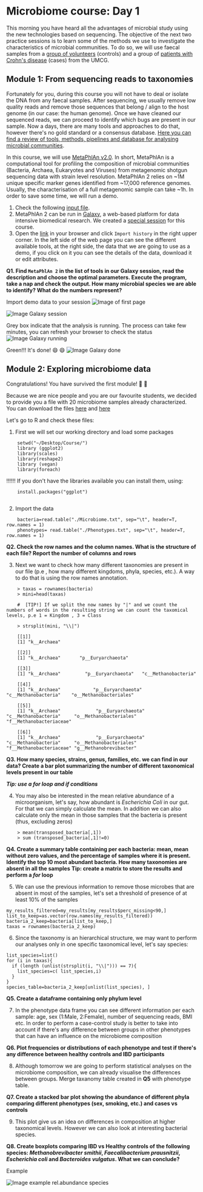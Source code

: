 
Microbiome course: Day 1
=========================

This morning you have heard all the advantages of microbial study using the new technologies based on sequencing. The objective of the next two practice sessions is to learn some of the methods we use to investigate the characteristics of microbial communities. To do so, we will use faecal samples from a [group of volunteers][1] (controls) and a group of [patients with Crohn's disease][2] (cases) from the UMCG. 


Module 1: From sequencing reads to taxonomies
---------------------------------------------

Fortunately for you, during this course you will not have to deal or isolate the DNA from any faecal samples. After sequencing, we usually remove low quality reads and remove those sequences that belong / align to the host genome (in our case: the human genome). Once we have cleaned our sequenced reads, we can proceed to identify which bugs are present in our sample. Now a days, there are many tools and approaches to do that, however there's no gold standard or a consensus database. [Here you can find a review of tools, methods, pipelines and database for analysing microbial communities][3].

In this course, we will use [MetaPhlAn v2.0][4]. In short, MetaPhlAn is a computational tool for profiling the composition of microbial communities (Bacteria, Archaea, Eukaryotes and Viruses) from metagenomic shotgun sequencing data with strain level resolution. MetaPhlAn 2 relies on ~1M unique specific marker genes identified from ~17,000 reference genomes. Usually, the characterisation of a full metagenomic sample can take ~1h. In order to save some time, we will run a demo. 

1. Check the following [input file][5]. 
2. MetaPhlAn 2 can be run in [Galaxy][6], a web-based platform for data intensive biomedical research. We created a [special session][7] for this course.
3. Open the [link][7] in your browser and click `Import history` in the right upper corner. In the left side of the web page you can see the different available tools, at the right side, the data that we are going to use as a demo, if you click on it you can see the details of the data, download it or edit attributes.  


**Q1. Find `MetaPhlAn 2` in the list of tools in our Galaxy session, read the description and choose the optimal parameters. Execute the program, take a nap and check the output. How many microbial species we are able to identify? What do the numbers represent?**

Import demo data to your session
![Image of first page](https://github.com/ArnauVich/Courses/blob/master/images/page_1_galaxy.png)

![Image Galaxy session](https://github.com/ArnauVich/Courses/blob/master/images/page_2_galaxy.png)

Grey box indicate that the analysis is running. The process can take few minutes, you can refresh your browser to check the status
![Image Galaxy running](https://github.com/ArnauVich/Courses/blob/master/images/page_running.png)

Green!!! It's done! :smile: :smile: 
![Image Galaxy done](https://github.com/ArnauVich/Courses/blob/master/images/page_finished.png)



Module 2: Exploring microbiome data 
---------------------------------------------


Congratulations! You have survived the first module! :muscle: :muscle:

Because we are nice people and you are our favourite students, we decided to provide you a file with 20 microbiome samples already characterized. You can download the files [here][8] and [here][9]

Let's go to R and check these files: 

1. First we will set our working directory and load some packages 
```{r}
	setwd("~/Desktop/Course/")
	library (ggplot2)
	library(scales)
	library(reshape2)
	library (vegan)
	library(foreach)

```


:bangbang::bangbang::bangbang: If you don't have the libraries available you can install them, using: 

```{r}
	install.packages("ggplot")
	
```

2. Import the data

```{r}
	bacteria=read.table("./Microbiome.txt", sep="\t", header=T, row.names = 1)
	phenotypes= read.table("./Phenotypes.txt", sep="\t", header=T, row.names = 1)	
```


**Q2. Check the row names and the column names. What is the structure of each file? Report the number of columns and rows**


3. Next we want to check how many different taxonomies are present in our file (p.e , how many different kingdoms, phyla, species, etc.). A way to do that is using the row names annotation.

```{r}
	> taxas = rownames(bacteria)
	> mini=head(taxas)
	
	#  [TIP!] If we split the now names by "|" and we count the numbers of words in the resulting string we can count the taxomical levels, p.e 1 = Kingdom , 3 = Class

	> strsplit(mini, "\\|")
	
	[[1]]
	[1] "k__Archaea"

	[[2]]
	[1] "k__Archaea"       "p__Euryarchaeota"

	[[3]]
	[1] "k__Archaea"         "p__Euryarchaeota"   "c__Methanobacteria"

	[[4]]
	[1] "k__Archaea"            "p__Euryarchaeota"      "c__Methanobacteria"    "o__Methanobacteriales"

	[[5]]
	[1] "k__Archaea"             "p__Euryarchaeota"       "c__Methanobacteria"     "o__Methanobacteriales"  "f__Methanobacteriaceae"

	[[6]]
	[1] "k__Archaea"             "p__Euryarchaeota"       "c__Methanobacteria"     "o__Methanobacteriales"  "f__Methanobacteriaceae" "g__Methanobrevibacter" 
```


**Q3. How many species, strains, genus, families, etc. we can find in our data? Create a bar plot summarizing the number of different taxonomical levels present in our table** 

***Tip: use a for loop and if conditions***

4. You may also be interested in the mean relative abundance of a microorganism, let's say, how abundant is *Escherichia Coli* in our gut. For that we can simply calculate the mean. In addition we can also calculate only the mean in those samples that the bacteria is present (thus, excluding zeros)

```{r}
	> mean(transposed_bacteria[,1])
	> sum (transposed_bacteria[,1]!=0)
```


**Q4. Create a summary table containing per each bacteria: mean, mean without zero values, and the percentage of samples where it is present. Identify the top 10 most abundant bacteria. How many taxonomies are absent in all the samples**
**Tip: create a matrix to store the results and perform a ***for*** loop**

5. We can use the previous information to remove those microbes that are absent in most of the samples, let's set a threshold of presence of at least 10% of the samples 

```{r}
my_results_filtered=my_results[my_results$perc_missing<90,]
list_to_keep=as.vector(row.names(my_results_filtered))
bacteria_2_keep=bacteria[list_to_keep,]
taxas = rownames(bacteria_2_keep)
```


6. Since the taxonomy is an hierarchical  structure, we may want to perform our analyses only in one specific taxonomical level, let's say species: 


```{r}
list_species=list()
for (i in taxas){
  if (length (unlist(strsplit(i, "\\|"))) == 7){
    list_species=c( list_species,i)
  }
}
species_table=bacteria_2_keep[unlist(list_species), ]
```

**Q5. Create a dataframe containing only phylum level**

7. In the phenotype data frame you can see different information per each sample: age, sex (1:Male, 2:Female), number of sequencing reads, BMI etc. In order to perform a case-control study is better to take into account if there's any difference between groups in other phenotypes that can have an influence on the microbiome composition

**Q6. Plot frequencies or distributions of each phenotype and test if there's any difference between healthy controls and IBD participants**

8. Although tomorrow we are going to perform statistical analyses on the microbiome composition, we can already visualise the differences between groups. Merge taxanomy table created in **Q5** with phenotype table. 

**Q7. Create a stacked bar plot showing the abundance of different phyla comparing different phenotypes (sex, smoking, etc.) and cases vs controls**

9. This plot give us an idea on differences in composition at higher taxonomical levels. However we can also look at interesting bacterial species. 

**Q8. Create boxplots comparing IBD vs Healthy controls of the following species: *Methanobrevibacter smithii*, *Faecalibacterium prausnitzii*, *Escherichia coli* and *Bacteroides vulgatus*. What we can conclude?** 

Example




![Image example rel.abundance species](https://github.com/ArnauVich/Courses/blob/master/images/Rplot.png)

[1]: https://www.lifelines.nl
[2]: https://en.wikipedia.org/wiki/Crohn%27s_disease
[3]: https://github.com/ArnauVich/Courses/blob/master/images/Metagenomics%20-%20Tools%20Methods%20and%20Madness.pdf
[4]: http://huttenhower.sph.harvard.edu/metaphlan2
[5]: https://bitbucket.org/biobakery/humann2/raw/eed75fc7a0d8fe99af8de29ecccea979fc737157/humann2/tests/data/demo.fastq
[6]: https://usegalaxy.org
[7]: http://huttenhower.sph.harvard.edu/galaxy/u/avv/h/coursemetagenomics
[8]: https://github.com/ArnauVich/Courses/blob/master/Microbiome.txt 
[9]: https://github.com/ArnauVich/Courses/blob/master/Phenotypes.txt